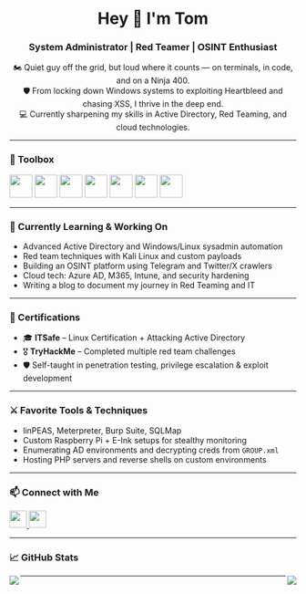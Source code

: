 <h1 align="center">Hey 👋 I'm Tom</h1>
<h3 align="center">System Administrator | Red Teamer | OSINT Enthusiast</h3>

<p align="center">
  🏍️ Quiet guy off the grid, but loud where it counts — on terminals, in code, and on a Ninja 400.<br>
  🛡️ From locking down Windows systems to exploiting Heartbleed and chasing XSS, I thrive in the deep end.<br>
  💻 Currently sharpening my skills in Active Directory, Red Teaming, and cloud technologies.
</p>

---

### 🧰 Toolbox

<p>
  <img src="https://cdn.jsdelivr.net/gh/devicons/devicon/icons/linux/linux-original.svg" width="40" />
  <img src="https://cdn.jsdelivr.net/gh/devicons/devicon/icons/windows8/windows8-original.svg" width="40" />
  <img src="https://cdn.jsdelivr.net/gh/devicons/devicon/icons/bash/bash-original.svg" width="40" />
  <img src="https://cdn.jsdelivr.net/gh/devicons/devicon/icons/php/php-original.svg" width="40" />
  <img src="https://cdn.jsdelivr.net/gh/devicons/devicon/icons/mysql/mysql-original.svg" width="40" />
  <img src="https://cdn.jsdelivr.net/gh/devicons/devicon/icons/javascript/javascript-original.svg" width="40" />
  <img src="https://cdn.jsdelivr.net/gh/devicons/devicon/icons/python/python-original.svg" width="40" />
</p>

---

### 🧠 Currently Learning & Working On

- Advanced Active Directory and Windows/Linux sysadmin automation  
- Red team techniques with Kali Linux and custom payloads  
- Building an OSINT platform using Telegram and Twitter/X crawlers  
- Cloud tech: Azure AD, M365, Intune, and security hardening  
- Writing a blog to document my journey in Red Teaming and IT

---

### 📜 Certifications

- 🎓 **ITSafe** – Linux Certification + Attacking Active Directory  
- 🎖️ **TryHackMe** – Completed multiple red team challenges  
- 🛡️ Self-taught in penetration testing, privilege escalation & exploit development

---

### ⚔️ Favorite Tools & Techniques

- linPEAS, Meterpreter, Burp Suite, SQLMap  
- Custom Raspberry Pi + E-Ink setups for stealthy monitoring  
- Enumerating AD environments and decrypting creds from `GROUP.xml`  
- Hosting PHP servers and reverse shells on custom environments  

---

### 📫 Connect with Me

<p align="left">
  <a href="https://www.linkedin.com/in/YOUR-LINK" target="_blank">
    <img src="https://cdn-icons-png.flaticon.com/512/174/174857.png" width="30" />
  </a>
  <a href="mailto:your.email@example.com">
    <img src="https://cdn-icons-png.flaticon.com/512/732/732200.png" width="30" />
  </a>
</p>

---

### 📈 GitHub Stats

<p>
  <img align="left" src="https://github-readme-stats.vercel.app/api?username=YOUR_USERNAME&show_icons=true&theme=radical" />
</p>

<p>
  <img align="right" src="https://github-readme-stats.vercel.app/api/top-langs/?username=YOUR_USERNAME&layout=compact&theme=radical" />
</p>

---


